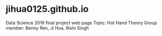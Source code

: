 # jihua0125.github.io

Data Science 2016 final project web page
Topic: Hot Hand Theory
Group member: Benny Ren, Ji Hua, Rishi Singh
